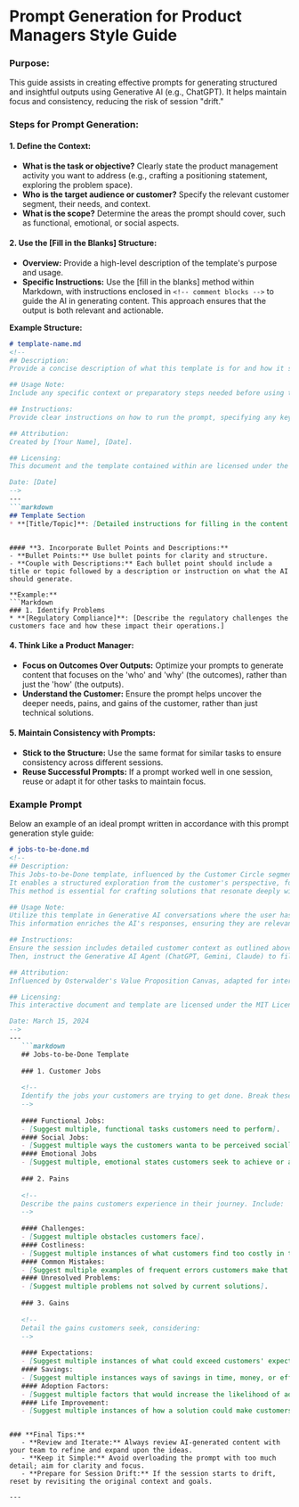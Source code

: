 # Prompt Generation for Product Managers Style Guide 

### **Purpose:**
This guide assists in creating effective prompts for generating structured and insightful outputs using Generative AI (e.g., ChatGPT). It helps maintain focus and consistency, reducing the risk of session "drift."

### **Steps for Prompt Generation:**

#### **1. Define the Context:**
   - **What is the task or objective?** Clearly state the product management activity you want to address (e.g., crafting a positioning statement, exploring the problem space).
   - **Who is the target audience or customer?** Specify the relevant customer segment, their needs, and context.
   - **What is the scope?** Determine the areas the prompt should cover, such as functional, emotional, or social aspects.

#### **2. Use the [Fill in the Blanks] Structure:**
   - **Overview:** Provide a high-level description of the template's purpose and usage. 
   - **Specific Instructions:** Use the [fill in the blanks] method within Markdown, with instructions enclosed in `<!-- comment blocks -->` to guide the AI in generating content. This approach ensures that the output is both relevant and actionable.

   **Example Structure:**
   ```Markdown
   # template-name.md
   <!-- 
   ## Description:
   Provide a concise description of what this template is for and how it should be used.

   ## Usage Note:
   Include any specific context or preparatory steps needed before using this template with Generative AI.

   ## Instructions:
   Provide clear instructions on how to run the prompt, specifying any key elements to include.

   ## Attribution:
   Created by [Your Name], [Date].

   ## Licensing:
   This document and the template contained within are licensed under the MIT License, allowing free use, modification, and distribution with proper attribution to the original and current creators.

   Date: [Date]
   -->
   ---
   ```markdown
   ## Template Section
   * **[Title/Topic]**: [Detailed instructions for filling in the content based on the context provided.]
   ```
   ```

#### **3. Incorporate Bullet Points and Descriptions:**
   - **Bullet Points:** Use bullet points for clarity and structure. 
   - **Couple with Descriptions:** Each bullet point should include a title or topic followed by a description or instruction on what the AI should generate.

   **Example:**
   ```Markdown
   ### 1. Identify Problems
   * **[Regulatory Compliance]**: [Describe the regulatory challenges the customers face and how these impact their operations.]
   ```

#### **4. Think Like a Product Manager:**
   - **Focus on Outcomes Over Outputs:** Optimize your prompts to generate content that focuses on the 'who' and 'why' (the outcomes), rather than just the 'how' (the outputs).
   - **Understand the Customer:** Ensure the prompt helps uncover the deeper needs, pains, and gains of the customer, rather than just technical solutions.

#### **5. Maintain Consistency with Prompts:**
   - **Stick to the Structure:** Use the same format for similar tasks to ensure consistency across different sessions.
   - **Reuse Successful Prompts:** If a prompt worked well in one session, reuse or adapt it for other tasks to maintain focus.

### Example Prompt

Below an example of an ideal prompt written in accordance with this prompt generation style guide:

```Markdown
# jobs-to-be-done.md
<!-- 
## Description:
This Jobs-to-be-Done template, influenced by the Customer Circle segment of the Osterwalder Value Proposition Canvas, has been created for interactive use with Generative AI agents such as ChatGPT, Gemini, and Claude. 
It enables a structured exploration from the customer's perspective, focusing on their jobs, pains, and gains. 
This method is essential for crafting solutions that resonate deeply with customer needs and preferences.

## Usage Note:
Utilize this template in Generative AI conversations where the user has already provided the session with comprehensive context on the target customer segment, including their behaviors, preferences, and current solutions. 
This information enriches the AI's responses, ensuring they are relevant and empathetic to the customer's situation.

## Instructions:
Ensure the session includes detailed customer context as outlined above. 
Then, instruct the Generative AI Agent (ChatGPT, Gemini, Claude) to fill in the blanks within the template, prompting detailed exploration of the Jobs-to-be-Done Template.

## Attribution:
Influenced by Osterwalder's Value Proposition Canvas, adapted for interactive use by Dean Peters, March 15, 2024.

## Licensing:
This interactive document and template are licensed under the MIT License, allowing free use, modification, and distribution with proper attribution to the original and current creators.

Date: March 15, 2024
-->
---
   ```markdown
   ## Jobs-to-be-Done Template
   
   ### 1. Customer Jobs
   
   <!--
   Identify the jobs your customers are trying to get done. Break these down into:
   -->
   
   #### Functional Jobs:
   - [Suggest multiple, functional tasks customers need to perform].
   #### Social Jobs:
   - [Suggest multiple ways the customers wanta to be perceived socially].
   #### Emotional Jobs
   - [Suggest multiple, emotional states customers seek to achieve or avoid].
   
   ### 2. Pains
   
   <!-- 
   Describe the pains customers experience in their journey. Include:
   -->
   
   #### Challenges:
   - [Suggest multiple obstacles customers face].
   #### Costliness:
   - [Suggest multiple instances of what customers find too costly in terms of time, money, or effort].
   #### Common Mistakes:
   - [Suggest multiple examples of frequent errors customers make that could be prevented].
   #### Unresolved Problems:
   - [Suggest multiple problems not solved by current solutions].
   
   ### 3. Gains
   
   <!--
   Detail the gains customers seek, considering:
   -->
   
   #### Expectations:
   - [Suggest multiple instances of what could exceed customers' expectations of current solutions].
   #### Savings:
   - [Suggest multiple instances ways of savings in time, money, or effort that would delight customers].
   #### Adoption Factors:
   - [Suggest multiple factors that would increase the likelihood of adopting a solution].
   #### Life Improvement:
   - [Suggest multiple instances of how a solution could make customers' lives easier or more enjoyable].
   ```
```

### **Final Tips:**
   - **Review and Iterate:** Always review AI-generated content with your team to refine and expand upon the ideas.
   - **Keep it Simple:** Avoid overloading the prompt with too much detail; aim for clarity and focus.
   - **Prepare for Session Drift:** If the session starts to drift, reset by revisiting the original context and goals.

---
